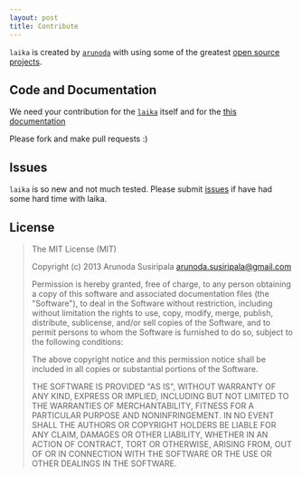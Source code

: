 ```yaml
---
layout: post
title: Contribute
---
```


`laika` is created by [`arunoda`](https://github.com/arunoda) with using some of the greatest [open source projects](http://goo.gl/qDGgx).

## Code and Documentation
We need your contribution for the [`laika`](https://github.com/arunoda/laika) itself and for the [this documentation](https://github.com/arunoda/laika/tree/gh-pages)

Please fork and make pull requests :)

## Issues
`laika` is so new and not much tested. Please submit [issues](https://github.com/arunoda/laika/issues) if have had some hard time with laika.

## License

> The MIT License (MIT)
> 
> Copyright (c) 2013 Arunoda Susiripala <arunoda.susiripala@gmail.com>
> 
> Permission is hereby granted, free of charge, to any person obtaining a copy
> of this software and associated documentation files (the "Software"), to deal
> in the Software without restriction, including without limitation the rights
> to use, copy, modify, merge, publish, distribute, sublicense, and/or sell
> copies of the Software, and to permit persons to whom the Software is
> furnished to do so, subject to the following conditions:
> 
> The above copyright notice and this permission notice shall be included in
> all copies or substantial portions of the Software.
> 
> THE SOFTWARE IS PROVIDED "AS IS", WITHOUT WARRANTY OF ANY KIND, EXPRESS OR
> IMPLIED, INCLUDING BUT NOT LIMITED TO THE WARRANTIES OF MERCHANTABILITY,
> FITNESS FOR A PARTICULAR PURPOSE AND NONINFRINGEMENT. IN NO EVENT SHALL THE
> AUTHORS OR COPYRIGHT HOLDERS BE LIABLE FOR ANY CLAIM, DAMAGES OR OTHER
> LIABILITY, WHETHER IN AN ACTION OF CONTRACT, TORT OR OTHERWISE, ARISING FROM,
> OUT OF OR IN CONNECTION WITH THE SOFTWARE OR THE USE OR OTHER DEALINGS IN
> THE SOFTWARE.
